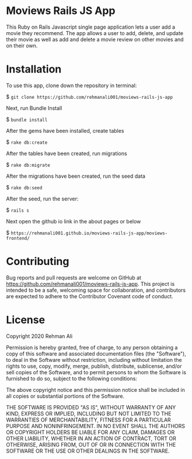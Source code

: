 # Moviews Rails JS App

This Ruby on Rails Javascript single page application lets a user add a movie they recommend. The app allows a user to add, delete, and update their movie as well as add and delete a movie review on other movies and on their own.

# Installation

To use this app, clone down the repository in terminal:

$ `git clone https://github.com/rehmanali001/moviews-rails-js-app`

Next, run Bundle Install

$ `bundle install`

After the gems have been installed, create tables

$ `rake db:create`

After the tables have been created, run migrations

$ `rake db:migrate`

After the migrations have been created, run the seed data

$ `rake db:seed`

After the seed, run the server:

$ `rails s`

Next open the github io link in the about pages or below 

$ `https://rehmanali001.github.io/moviews-rails-js-app/moviews-frontend/`

# Contributing

Bug reports and pull requests are welcome on GitHub at https://github.com/rehmanali001/moviews-rails-js-app. This project is intended to be a safe, welcoming space for collaboration, and contributors are expected to adhere to the Contributor Covenant code of conduct.

# License

Copyright 2020 Rehman Ali

Permission is hereby granted, free of charge, to any person obtaining a copy of this software and associated documentation files (the "Software"), to deal in the Software without restriction, including without limitation the rights to use, copy, modify, merge, publish, distribute, sublicense, and/or sell copies of the Software, and to permit persons to whom the Software is furnished to do so, subject to the following conditions:

The above copyright notice and this permission notice shall be included in all copies or substantial portions of the Software.

THE SOFTWARE IS PROVIDED "AS IS", WITHOUT WARRANTY OF ANY KIND, EXPRESS OR IMPLIED, INCLUDING BUT NOT LIMITED TO THE WARRANTIES OF MERCHANTABILITY, FITNESS FOR A PARTICULAR PURPOSE AND NONINFRINGEMENT. IN NO EVENT SHALL THE AUTHORS OR COPYRIGHT HOLDERS BE LIABLE FOR ANY CLAIM, DAMAGES OR OTHER LIABILITY, WHETHER IN AN ACTION OF CONTRACT, TORT OR OTHERWISE, ARISING FROM, OUT OF OR IN CONNECTION WITH THE SOFTWARE OR THE USE OR OTHER DEALINGS IN THE SOFTWARE.